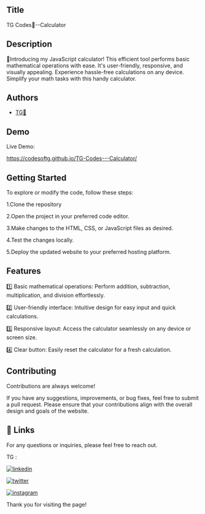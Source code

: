 
## Title

TG Codes💛--Calculator
## Description 

🧮Introducing my JavaScript calculator! This efficient tool performs basic mathematical operations with ease. It's user-friendly, responsive, and visually appealing. Experience hassle-free calculations on any device. Simplify your math tasks with this handy calculator.
## Authors

- [TG💛](https://www.github.com/codesofTG) 


## Demo

Live Demo:

https://codesoftg.github.io/TG-Codes---Calculator/

    
## Getting Started

To explore or modify the code, follow these steps:

1.Clone the repository

2.Open the project in your preferred code editor.

3.Make changes to the HTML, CSS, or JavaScript files as desired.

4.Test the changes locally.

5.Deploy the updated website to your preferred hosting platform.


## Features

1️⃣ Basic mathematical operations: Perform addition, subtraction, multiplication, and division effortlessly.

2️⃣ User-friendly interface: Intuitive design for easy input and quick calculations.

3️⃣ Responsive layout: Access the calculator seamlessly on any device or screen size.

4️⃣ Clear button: Easily reset the calculator for a fresh calculation.



## Contributing

Contributions are always welcome!

If you have any suggestions, improvements, or bug fixes, feel free to submit a pull request. Please ensure that your contributions align with the overall design and goals of the website. 


## 🔗 Links

For any questions or inquiries, please feel free to reach out. 

TG :

[![linkedin](https://img.shields.io/badge/linkedin-0A66C2?style=for-the-badge&logo=linkedin&logoColor=white)](https://www.linkedin.com/in/tg2691/)


[![twitter](https://img.shields.io/badge/twitter-1DA1F2?style=for-the-badge&logo=twitter&logoColor=white)](https://twitter.com/tg_262001)

[![instagram](https://img.shields.io/badge/instagram-E4405F?style=for-the-badge&logo=instagram&logoColor=white)](https://instagram.com/_tg.26_)


Thank you for visiting the page!
